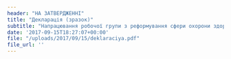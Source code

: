 ```yaml
---
header: "НА ЗАТВЕРДЖЕННІ"
title: "Декларація (зразок)"
subtitle: "Напрацювання робочої групи з реформування сфери охорони здоров'я"
date: '2017-09-15T18:27:07+00:00'
file: "/uploads/2017/09/15/deklaraciya.pdf"
file_url: ''
---
```

